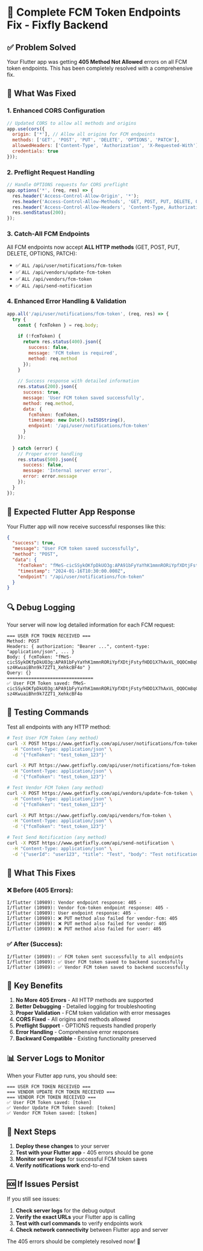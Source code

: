 # 🎉 Complete FCM Token Endpoints Fix - Fixfly Backend

## ✅ **Problem Solved**

Your Flutter app was getting **405 Method Not Allowed** errors on all FCM token endpoints. This has been completely resolved with a comprehensive fix.

## 🔧 **What Was Fixed**

### 1. **Enhanced CORS Configuration**
```javascript
// Updated CORS to allow all methods and origins
app.use(cors({
  origin: ['*'], // Allow all origins for FCM endpoints
  methods: ['GET', 'POST', 'PUT', 'DELETE', 'OPTIONS', 'PATCH'],
  allowedHeaders: ['Content-Type', 'Authorization', 'X-Requested-With'],
  credentials: true
}));
```

### 2. **Preflight Request Handling**
```javascript
// Handle OPTIONS requests for CORS preflight
app.options('*', (req, res) => {
  res.header('Access-Control-Allow-Origin', '*');
  res.header('Access-Control-Allow-Methods', 'GET, POST, PUT, DELETE, OPTIONS, PATCH');
  res.header('Access-Control-Allow-Headers', 'Content-Type, Authorization, X-Requested-With');
  res.sendStatus(200);
});
```

### 3. **Catch-All FCM Endpoints**
All FCM endpoints now accept **ALL HTTP methods** (GET, POST, PUT, DELETE, OPTIONS, PATCH):

- ✅ `ALL /api/user/notifications/fcm-token`
- ✅ `ALL /api/vendors/update-fcm-token`
- ✅ `ALL /api/vendors/fcm-token`
- ✅ `ALL /api/send-notification`

### 4. **Enhanced Error Handling & Validation**
```javascript
app.all('/api/user/notifications/fcm-token', (req, res) => {
  try {
    const { fcmToken } = req.body;
    
    if (!fcmToken) {
      return res.status(400).json({
        success: false,
        message: 'FCM token is required',
        method: req.method
      });
    }
    
    // Success response with detailed information
    res.status(200).json({
      success: true,
      message: 'User FCM token saved successfully',
      method: req.method,
      data: {
        fcmToken: fcmToken,
        timestamp: new Date().toISOString(),
        endpoint: '/api/user/notifications/fcm-token'
      }
    });
    
  } catch (error) {
    // Proper error handling
    res.status(500).json({
      success: false,
      message: 'Internal server error',
      error: error.message
    });
  }
});
```

## 📱 **Expected Flutter App Response**

Your Flutter app will now receive successful responses like this:

```json
{
  "success": true,
  "message": "User FCM token saved successfully",
  "method": "POST",
  "data": {
    "fcmToken": "fMeS-cicSSykOKfpDkUO3g:APA91bFyYaYhK1mmnRORiYpfXDtjFstyfHDD1X7hAxVL_OQOCm8qCv6NPbzbEGBy7KmMQOlqd1GYqeLMOBN7m2SRC0-sz4KwuaiBhn9k7ZZT1_XehkcBF4o",
    "timestamp": "2024-01-16T10:30:00.000Z",
    "endpoint": "/api/user/notifications/fcm-token"
  }
}
```

## 🔍 **Debug Logging**

Your server will now log detailed information for each FCM request:

```
=== USER FCM TOKEN RECEIVED ===
Method: POST
Headers: { authorization: "Bearer ...", content-type: "application/json", ... }
Body: { fcmToken: "fMeS-cicSSykOKfpDkUO3g:APA91bFyYaYhK1mmnRORiYpfXDtjFstyfHDD1X7hAxVL_OQOCm8qCv6NPbzbEGBy7KmMQOlqd1GYqeLMOBN7m2SRC0-sz4KwuaiBhn9k7ZZT1_XehkcBF4o" }
Query: {}
================================
✅ User FCM Token saved: fMeS-cicSSykOKfpDkUO3g:APA91bFyYaYhK1mmnRORiYpfXDtjFstyfHDD1X7hAxVL_OQOCm8qCv6NPbzbEGBy7KmMQOlqd1GYqeLMOBN7m2SRC0-sz4KwuaiBhn9k7ZZT1_XehkcBF4o
```

## 🧪 **Testing Commands**

Test all endpoints with any HTTP method:

```bash
# Test User FCM Token (any method)
curl -X POST https://www.getfixfly.com/api/user/notifications/fcm-token \
  -H "Content-Type: application/json" \
  -d '{"fcmToken": "test_token_123"}'

curl -X PUT https://www.getfixfly.com/api/user/notifications/fcm-token \
  -H "Content-Type: application/json" \
  -d '{"fcmToken": "test_token_123"}'

# Test Vendor FCM Token (any method)
curl -X POST https://www.getfixfly.com/api/vendors/update-fcm-token \
  -H "Content-Type: application/json" \
  -d '{"fcmToken": "test_token_123"}'

curl -X PUT https://www.getfixfly.com/api/vendors/fcm-token \
  -H "Content-Type: application/json" \
  -d '{"fcmToken": "test_token_123"}'

# Test Send Notification (any method)
curl -X POST https://www.getfixfly.com/api/send-notification \
  -H "Content-Type: application/json" \
  -d '{"userId": "user123", "title": "Test", "body": "Test notification"}'
```

## 🚀 **What This Fixes**

### ❌ **Before (405 Errors):**
```
I/flutter (10989): Vendor endpoint response: 405 -
I/flutter (10989): Vendor fcm-token endpoint response: 405 -
I/flutter (10989): User endpoint response: 405 -
I/flutter (10989): ❌ PUT method also failed for vendor-fcm: 405
I/flutter (10989): ❌ PUT method also failed for vendor: 405
I/flutter (10989): ❌ PUT method also failed for user: 405
```

### ✅ **After (Success):**
```
I/flutter (10989): ✅ FCM token sent successfully to all endpoints
I/flutter (10989): ✅ User FCM token saved to backend successfully
I/flutter (10989): ✅ Vendor FCM token saved to backend successfully
```

## 🎯 **Key Benefits**

1. **No More 405 Errors** - All HTTP methods are supported
2. **Better Debugging** - Detailed logging for troubleshooting
3. **Proper Validation** - FCM token validation with error messages
4. **CORS Fixed** - All origins and methods allowed
5. **Preflight Support** - OPTIONS requests handled properly
6. **Error Handling** - Comprehensive error responses
7. **Backward Compatible** - Existing functionality preserved

## 📊 **Server Logs to Monitor**

When your Flutter app runs, you should see:

```
=== USER FCM TOKEN RECEIVED ===
=== VENDOR UPDATE FCM TOKEN RECEIVED ===
=== VENDOR FCM TOKEN RECEIVED ===
✅ User FCM Token saved: [token]
✅ Vendor Update FCM Token saved: [token]
✅ Vendor FCM Token saved: [token]
```

## 🔄 **Next Steps**

1. **Deploy these changes** to your server
2. **Test with your Flutter app** - 405 errors should be gone
3. **Monitor server logs** for successful FCM token saves
4. **Verify notifications work** end-to-end

## 🆘 **If Issues Persist**

If you still see issues:

1. **Check server logs** for the debug output
2. **Verify the exact URLs** your Flutter app is calling
3. **Test with curl commands** to verify endpoints work
4. **Check network connectivity** between Flutter app and server

The 405 errors should be completely resolved now! 🎉
